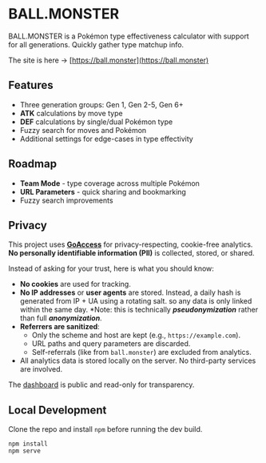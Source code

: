 # BALL.MONSTER

BALL.MONSTER is a Pokémon type effectiveness calculator with support for all generations. Quickly gather type matchup info.

The site is here → [https://ball.monster](https://ball.monster)

## Features
- Three generation groups: Gen 1, Gen 2-5, Gen 6+
- **ATK** calculations by move type
- **DEF** calculations by single/dual Pokémon type
- Fuzzy search for moves and Pokémon
- Additional settings for edge-cases in type effectivity

## Roadmap
- **Team Mode** - type coverage across multiple Pokémon
- **URL Parameters** - quick sharing and bookmarking
- Fuzzy search improvements

## Privacy
This project uses **[GoAccess](https://goaccess.io/)** for privacy-respecting, cookie-free analytics. **No personally identifiable information (PII)** is collected, stored, or shared.

Instead of asking for your trust, here is what you should know:
- **No cookies** are used for tracking.
- **No IP addresses** or **user agents** are stored. Instead, a daily hash is generated from IP + UA using a rotating salt. so any data is only linked within the same day. *Note: this is technically ***pseudonymization*** rather than full ***anonymization***.
- **Referrers are sanitized**:
  - Only the scheme and host are kept (e.g., `https://example.com`).
  - URL paths and query parameters are discarded.
  - Self-referrals (like from `ball.monster`) are excluded from analytics.
- All analytics data is stored locally on the server. No third-party services are involved.

The [dashboard](https://dash.ball.monster) is public and read-only for transparency.

## Local Development
Clone the repo and install `npm` before running the dev build.
```code
npm install
npm serve
```